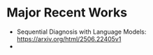 # Major Recent Works

- Sequential Diagnosis with Language Models: https://arxiv.org/html/2506.22405v1
- 
